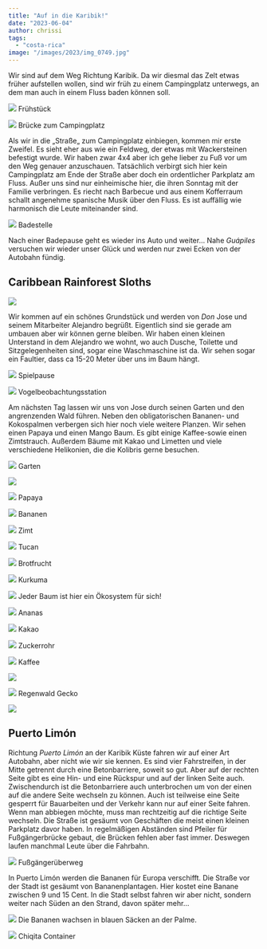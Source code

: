 ```yaml
---
title: "Auf in die Karibik!"
date: "2023-06-04"
author: chrissi
tags: 
  - "costa-rica"
image: "/images/2023/img_0749.jpg"
---
```


Wir sind auf dem Weg Richtung Karibik. Da wir diesmal das Zelt etwas früher aufstellen wollen, sind wir früh zu einem Campingplatz unterwegs, an dem man auch in einem Fluss baden können soll.

![](/images/2023/img_0706.jpg?w=1024)
Frühstück

![](/images/2023/img_4443.jpg?w=1024)
Brücke zum Campingplatz

Als wir in die „Straße„ zum Campingplatz einbiegen, kommen mir erste Zweifel. Es sieht eher aus wie ein Feldweg, der etwas mit Wackersteinen befestigt wurde. Wir haben zwar 4x4 aber ich gehe lieber zu Fuß vor um den Weg genauer anzuschauen. Tatsächlich verbirgt sich hier kein Campingplatz am Ende der Straße aber doch ein ordentlicher Parkplatz am Fluss. Außer uns sind nur einheimische hier, die ihren Sonntag mit der Familie verbringen. Es riecht nach Barbecue und aus einem Kofferraum schallt angenehme spanische Musik über den Fluss. Es ist auffällig wie harmonisch die Leute miteinander sind.

![](/images/2023/img_0724.jpg?w=1024)
Badestelle

Nach einer Badepause geht es wieder ins Auto und weiter… Nahe _Guápiles_ versuchen wir wieder unser Glück und werden nur zwei Ecken von der Autobahn fündig.

## Caribbean Rainforest Sloths

![](/images/2023/img_0749.jpg?w=1024)

Wir kommen auf ein schönes Grundstück und werden von _Don_ Jose und seinem Mitarbeiter Alejandro begrüßt. Eigentlich sind sie gerade am umbauen aber wir können gerne bleiben. Wir haben einen kleinen Unterstand in dem Alejandro we wohnt, wo auch Dusche, Toilette und Sitzgelegenheiten sind, sogar eine Waschmaschine ist da. Wir sehen sogar ein Faultier, dass ca 15-20 Meter über uns im Baum hängt.

![](/images/2023/img_0753.jpg?w=1024)
Spielpause

![](/images/2023/img_0754.jpg?w=1024)
Vogelbeobachtungsstation

Am nächsten Tag lassen wir uns von Jose durch seinen Garten und den angrenzenden Wald führen. Neben den obligatorischen Bananen- und Kokospalmen verbergen sich hier noch viele weitere Planzen. Wir sehen einen Papaya und einen Mango Baum. Es gibt einige Kaffee-sowie einen Zimtstrauch. Außerdem Bäume mit Kakao und Limetten und viele verschiedene Helikonien, die die Kolibris gerne besuchen.

![](/images/2023/img_0834.jpg?w=1024)
Garten

![](/images/2023/img_0760.jpg?w=1024)

![](/images/2023/img_0777.jpg?w=768)
Papaya

![](/images/2023/img_0842.jpg?w=768)
Bananen

![](/images/2023/img_0780.jpg?w=768)
Zimt

![](/images/2023/img_0824.jpg?w=768)
Tucan

![](/images/2023/img_0838.jpg?w=768)
Brotfrucht

![](/images/2023/img_0803.jpg?w=576)
Kurkuma

![](/images/2023/img_0798.jpg?w=768)
Jeder Baum ist hier ein Ökosystem für sich!

![](/images/2023/img_0785.jpg?w=768)
Ananas

![](/images/2023/img_0800.jpg?w=576)
Kakao

![](/images/2023/img_0794.jpg?w=768)
Zuckerrohr

![](/images/2023/img_0811.jpg?w=768)
Kaffee

![](/images/2023/img_0827.jpg?w=768)

![](/images/2023/img_0815.jpg?w=1024)
Regenwald
Gecko



![](/images/2023/img_0832.jpg?w=1024)

## Puerto Limón

Richtung _Puerto Limón_ an der Karibik Küste fahren wir auf einer Art Autobahn, aber nicht wie wir sie kennen. Es sind vier Fahrstreifen, in der Mitte getrennt durch eine Betonbarriere, soweit so gut. Aber auf der rechten Seite gibt es eine Hin- und eine Rückspur und auf der linken Seite auch. Zwischendurch ist die Betonbarriere auch unterbrochen um von der einen auf die andere Seite wechseln zu können. Auch ist teilweise eine Seite gesperrt für Bauarbeiten und der Verkehr kann nur auf einer Seite fahren. Wenn man abbiegen möchte, muss man rechtzeitig auf die richtige Seite wechseln. Die Straße ist gesäumt von Geschäften die meist einen kleinen Parkplatz davor haben. In regelmäßigen Abständen sind Pfeiler für Fußgängerbrücke gebaut, die Brücken fehlen aber fast immer. Deswegen laufen manchmal Leute über die Fahrbahn.

![](/images/2023/img_1184.jpg?w=1024)
Fußgängerüberweg

In Puerto Limón werden die Bananen für Europa verschifft. Die Straße vor der Stadt ist gesäumt von Bananenplantagen. Hier kostet eine Banane zwischen 9 und 15 Cent. In die Stadt selbst fahren wir aber nicht, sondern weiter nach Süden an den Strand, davon später mehr…

![](/images/2023/img_1195.jpg?w=1024)
Die Bananen wachsen in blauen Säcken an der Palme.

![](/images/2023/img_1189.jpg?w=1024)
Chiqita Container
